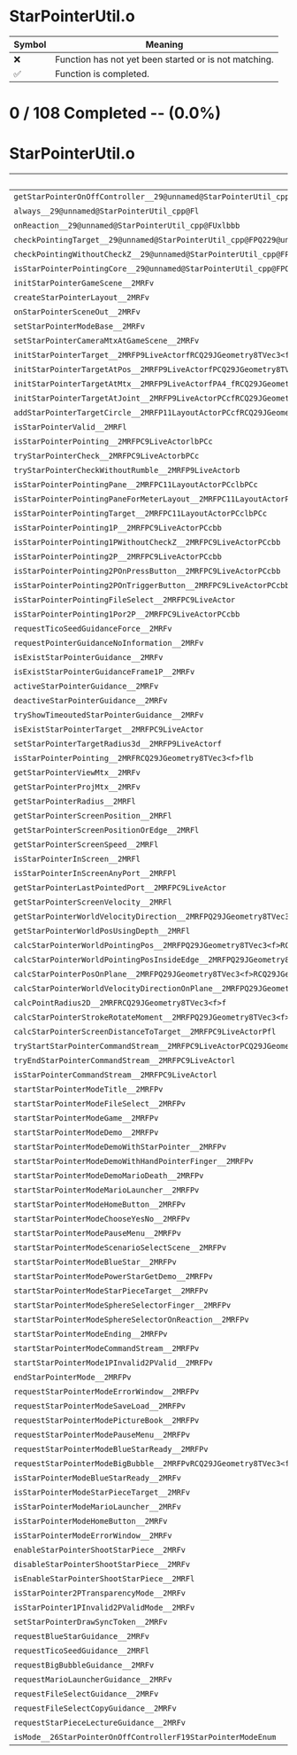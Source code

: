 # StarPointerUtil.o
| Symbol | Meaning 
| ------------- | ------------- 
| :x: | Function has not yet been started or is not matching. 
| :white_check_mark: | Function is completed. 


# 0 / 108 Completed -- (0.0%)
# StarPointerUtil.o
| Symbol | Decompiled? |
| ------------- | ------------- |
| `getStarPointerOnOffController__29@unnamed@StarPointerUtil_cpp@Fv` | :x: |
| `always__29@unnamed@StarPointerUtil_cpp@Fl` | :x: |
| `onReaction__29@unnamed@StarPointerUtil_cpp@FUxlbbb` | :x: |
| `checkPointingTarget__29@unnamed@StarPointerUtil_cpp@FPQ229@unnamed@StarPointerUtil_cpp@21StarPointerTargetInfoRCQ29JGeometry8TVec3<f>RCQ29JGeometry8TVec2<f>ff` | :x: |
| `checkPointingWithoutCheckZ__29@unnamed@StarPointerUtil_cpp@FPQ229@unnamed@StarPointerUtil_cpp@21StarPointerTargetInfoRCQ29JGeometry8TVec3<f>RCQ29JGeometry8TVec2<f>ff` | :x: |
| `isStarPointerPointingCore__29@unnamed@StarPointerUtil_cpp@FPQ229@unnamed@StarPointerUtil_cpp@21StarPointerTargetInfoPC9LiveActorlPFPQ229@unnamed@StarPointerUtil_cpp@21StarPointerTargetInfoRCQ29JGeometry8TVec3<f>RCQ29JGeometry8TVec2<f>ff_bPFl_bbbb` | :x: |
| `initStarPointerGameScene__2MRFv` | :x: |
| `createStarPointerLayout__2MRFv` | :x: |
| `onStarPointerSceneOut__2MRFv` | :x: |
| `setStarPointerModeBase__2MRFv` | :x: |
| `setStarPointerCameraMtxAtGameScene__2MRFv` | :x: |
| `initStarPointerTarget__2MRFP9LiveActorfRCQ29JGeometry8TVec3<f>` | :x: |
| `initStarPointerTargetAtPos__2MRFP9LiveActorfPCQ29JGeometry8TVec3<f>RCQ29JGeometry8TVec3<f>` | :x: |
| `initStarPointerTargetAtMtx__2MRFP9LiveActorfPA4_fRCQ29JGeometry8TVec3<f>` | :x: |
| `initStarPointerTargetAtJoint__2MRFP9LiveActorPCcfRCQ29JGeometry8TVec3<f>` | :x: |
| `addStarPointerTargetCircle__2MRFP11LayoutActorPCcfRCQ29JGeometry8TVec2<f>PCc` | :x: |
| `isStarPointerValid__2MRFl` | :x: |
| `isStarPointerPointing__2MRFPC9LiveActorlbPCc` | :x: |
| `tryStarPointerCheck__2MRFPC9LiveActorbPCc` | :x: |
| `tryStarPointerCheckWithoutRumble__2MRFP9LiveActorb` | :x: |
| `isStarPointerPointingPane__2MRFPC11LayoutActorPCclbPCc` | :x: |
| `isStarPointerPointingPaneForMeterLayout__2MRFPC11LayoutActorPCclbPCc` | :x: |
| `isStarPointerPointingTarget__2MRFPC11LayoutActorPCclbPCc` | :x: |
| `isStarPointerPointing1P__2MRFPC9LiveActorPCcbb` | :x: |
| `isStarPointerPointing1PWithoutCheckZ__2MRFPC9LiveActorPCcbb` | :x: |
| `isStarPointerPointing2P__2MRFPC9LiveActorPCcbb` | :x: |
| `isStarPointerPointing2POnPressButton__2MRFPC9LiveActorPCcbb` | :x: |
| `isStarPointerPointing2POnTriggerButton__2MRFPC9LiveActorPCcbb` | :x: |
| `isStarPointerPointingFileSelect__2MRFPC9LiveActor` | :x: |
| `isStarPointerPointing1Por2P__2MRFPC9LiveActorPCcbb` | :x: |
| `requestTicoSeedGuidanceForce__2MRFv` | :x: |
| `requestPointerGuidanceNoInformation__2MRFv` | :x: |
| `isExistStarPointerGuidance__2MRFv` | :x: |
| `isExistStarPointerGuidanceFrame1P__2MRFv` | :x: |
| `activeStarPointerGuidance__2MRFv` | :x: |
| `deactiveStarPointerGuidance__2MRFv` | :x: |
| `tryShowTimeoutedStarPointerGuidance__2MRFv` | :x: |
| `isExistStarPointerTarget__2MRFPC9LiveActor` | :x: |
| `setStarPointerTargetRadius3d__2MRFP9LiveActorf` | :x: |
| `isStarPointerPointing__2MRFRCQ29JGeometry8TVec3<f>flb` | :x: |
| `getStarPointerViewMtx__2MRFv` | :x: |
| `getStarPointerProjMtx__2MRFv` | :x: |
| `getStarPointerRadius__2MRFl` | :x: |
| `getStarPointerScreenPosition__2MRFl` | :x: |
| `getStarPointerScreenPositionOrEdge__2MRFl` | :x: |
| `getStarPointerScreenSpeed__2MRFl` | :x: |
| `isStarPointerInScreen__2MRFl` | :x: |
| `isStarPointerInScreenAnyPort__2MRFPl` | :x: |
| `getStarPointerLastPointedPort__2MRFPC9LiveActor` | :x: |
| `getStarPointerScreenVelocity__2MRFl` | :x: |
| `getStarPointerWorldVelocityDirection__2MRFPQ29JGeometry8TVec3<f>l` | :x: |
| `getStarPointerWorldPosUsingDepth__2MRFl` | :x: |
| `calcStarPointerWorldPointingPos__2MRFPQ29JGeometry8TVec3<f>RCQ29JGeometry8TVec3<f>l` | :x: |
| `calcStarPointerWorldPointingPosInsideEdge__2MRFPQ29JGeometry8TVec3<f>RCQ29JGeometry8TVec3<f>l` | :x: |
| `calcStarPointerPosOnPlane__2MRFPQ29JGeometry8TVec3<f>RCQ29JGeometry8TVec3<f>RCQ29JGeometry8TVec3<f>lb` | :x: |
| `calcStarPointerWorldVelocityDirectionOnPlane__2MRFPQ29JGeometry8TVec3<f>RCQ29JGeometry8TVec3<f>RCQ29JGeometry8TVec3<f>l` | :x: |
| `calcPointRadius2D__2MRFRCQ29JGeometry8TVec3<f>f` | :x: |
| `calcStarPointerStrokeRotateMoment__2MRFPQ29JGeometry8TVec3<f>RCQ29JGeometry8TVec3<f>fl` | :x: |
| `calcStarPointerScreenDistanceToTarget__2MRFPC9LiveActorPfl` | :x: |
| `tryStartStarPointerCommandStream__2MRFPC9LiveActorPCQ29JGeometry8TVec3<f>lb` | :x: |
| `tryEndStarPointerCommandStream__2MRFPC9LiveActorl` | :x: |
| `isStarPointerCommandStream__2MRFPC9LiveActorl` | :x: |
| `startStarPointerModeTitle__2MRFPv` | :x: |
| `startStarPointerModeFileSelect__2MRFPv` | :x: |
| `startStarPointerModeGame__2MRFPv` | :x: |
| `startStarPointerModeDemo__2MRFPv` | :x: |
| `startStarPointerModeDemoWithStarPointer__2MRFPv` | :x: |
| `startStarPointerModeDemoWithHandPointerFinger__2MRFPv` | :x: |
| `startStarPointerModeDemoMarioDeath__2MRFPv` | :x: |
| `startStarPointerModeMarioLauncher__2MRFPv` | :x: |
| `startStarPointerModeHomeButton__2MRFPv` | :x: |
| `startStarPointerModeChooseYesNo__2MRFPv` | :x: |
| `startStarPointerModePauseMenu__2MRFPv` | :x: |
| `startStarPointerModeScenarioSelectScene__2MRFPv` | :x: |
| `startStarPointerModeBlueStar__2MRFPv` | :x: |
| `startStarPointerModePowerStarGetDemo__2MRFPv` | :x: |
| `startStarPointerModeStarPieceTarget__2MRFPv` | :x: |
| `startStarPointerModeSphereSelectorFinger__2MRFPv` | :x: |
| `startStarPointerModeSphereSelectorOnReaction__2MRFPv` | :x: |
| `startStarPointerModeEnding__2MRFPv` | :x: |
| `startStarPointerModeCommandStream__2MRFPv` | :x: |
| `startStarPointerMode1PInvalid2PValid__2MRFPv` | :x: |
| `endStarPointerMode__2MRFPv` | :x: |
| `requestStarPointerModeErrorWindow__2MRFPv` | :x: |
| `requestStarPointerModeSaveLoad__2MRFPv` | :x: |
| `requestStarPointerModePictureBook__2MRFPv` | :x: |
| `requestStarPointerModePauseMenu__2MRFPv` | :x: |
| `requestStarPointerModeBlueStarReady__2MRFPv` | :x: |
| `requestStarPointerModeBigBubble__2MRFPvRCQ29JGeometry8TVec3<f>` | :x: |
| `isStarPointerModeBlueStarReady__2MRFv` | :x: |
| `isStarPointerModeStarPieceTarget__2MRFv` | :x: |
| `isStarPointerModeMarioLauncher__2MRFv` | :x: |
| `isStarPointerModeHomeButton__2MRFv` | :x: |
| `isStarPointerModeErrorWindow__2MRFv` | :x: |
| `enableStarPointerShootStarPiece__2MRFv` | :x: |
| `disableStarPointerShootStarPiece__2MRFv` | :x: |
| `isEnableStarPointerShootStarPiece__2MRFl` | :x: |
| `isStarPointer2PTransparencyMode__2MRFv` | :x: |
| `isStarPointer1PInvalid2PValidMode__2MRFv` | :x: |
| `setStarPointerDrawSyncToken__2MRFv` | :x: |
| `requestBlueStarGuidance__2MRFv` | :x: |
| `requestTicoSeedGuidance__2MRFl` | :x: |
| `requestBigBubbleGuidance__2MRFv` | :x: |
| `requestMarioLauncherGuidance__2MRFv` | :x: |
| `requestFileSelectGuidance__2MRFv` | :x: |
| `requestFileSelectCopyGuidance__2MRFv` | :x: |
| `requestStarPieceLectureGuidance__2MRFv` | :x: |
| `isMode__26StarPointerOnOffControllerF19StarPointerModeEnum` | :x: |
